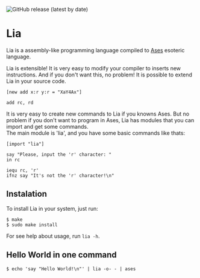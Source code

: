 ![GitHub release (latest by date)](https://img.shields.io/github/v/release/Silva97/Lia)

# Lia
Lia is a assembly-like programming language compiled to
[Ases](https://github.com/Silva97/Ases) esoteric language.

Lia is extensible! It is very easy to modify your compiler to inserts new instructions.
And if you don't want this, no problem! It is possible to extend Lia in your source code.

```
[new add x:r y:r = "XaY4Ax"]

add rc, rd
```

It is very easy to create new commands to Lia if you knowns Ases. But no problem if you don't want to program in Ases, Lia has modules that you can import and get some commands.  
The main module is 'lia', and you have some basic commands like thats:

```
[import "lia"]

say "Please, input the 'r' character: "
in rc

iequ rc, 'r'
ifnz say "It's not the 'r' character!\n"
```

## Instalation
To install Lia in your system, just run:

```
$ make
$ sudo make install
```

For see help about usage, run `lia -h`.

## Hello World in one command
```
$ echo 'say "Hello World!\n"' | lia -o- - | ases
```